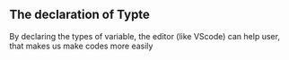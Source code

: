 ## The declaration of Typte
By declaring the types of variable, the editor (like VScode) can help user, that makes us make codes more easily